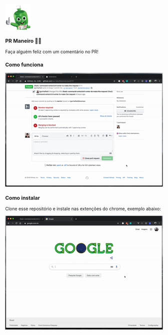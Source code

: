 <img style="" src="icon.png" width="80" />

### PR Maneiro 👍🏻  
Faça alguém feliz com um comentário no PR!

### Como funciona

![demo 1](assets/demo-1.gif)

### Como instalar

Clone esse repositório e instale nas extenções do chrome, exemplo abaixo:

![demo 2](assets/demo-2.gif)

